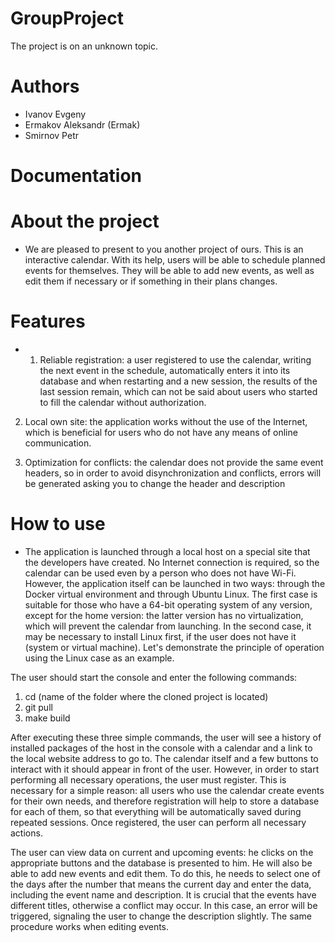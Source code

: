 # GroupProject

The project is on an unknown topic.

# Authors
- Ivanov Evgeny
- Ermakov Aleksandr (Ermak)
- Smirnov Petr

# Documentation

# About the project
- We are pleased to present to you another project of ours. This is an interactive calendar. With its help, users will be able to schedule planned events for themselves. They will be able to add new events, as well as edit them if necessary or if something in their plans changes.

# Features
- 1. Reliable registration: a user registered to use the calendar, writing the next event in the schedule, automatically enters it into its database and when restarting and a new session, the results of the last session remain, which can not be said about users who started to fill the calendar without authorization.

2. Local own site: the application works without the use of the Internet, which is beneficial for users who do not have any means of online communication.

3. Optimization for conflicts: the calendar does not provide the same event headers, so in order to avoid disynchronization and conflicts, errors will be generated asking you to change the header and description

# How to use
- The application is launched through a local host on a special site that the developers have created. No Internet connection is required, so the calendar can be used even by a person who does not have Wi-Fi. However, the application itself can be launched in two ways: through the Docker virtual environment and through Ubuntu Linux. The first case is suitable for those who have a 64-bit operating system of any version, except for the home version: the latter version has no virtualization, which will prevent the calendar from launching. In the second case, it may be necessary to install Linux first, if the user does not have it (system or virtual machine). Let's demonstrate the principle of operation using the Linux case as an example.

The user should start the console and enter the following commands:

1. cd (name of the folder where the cloned project is located)
2. git pull
3. make build

After executing these three simple commands, the user will see a history of installed packages of the host in the console with a calendar and a link to the local website address to go to. The calendar itself and a few buttons to interact with it should appear in front of the user. However, in order to start performing all necessary operations, the user must register. This is necessary for a simple reason: all users who use the calendar create events for their own needs, and therefore registration will help to store a database for each of them, so that everything will be automatically saved during repeated sessions. Once registered, the user can perform all necessary actions.

The user can view data on current and upcoming events: he clicks on the appropriate buttons and the database is presented to him. He will also be able to add new events and edit them. To do this, he needs to select one of the days after the number that means the current day and enter the data, including the event name and description. It is crucial that the events have different titles, otherwise a conflict may occur. In this case, an error will be triggered, signaling the user to change the description slightly. The same procedure works when editing events. 